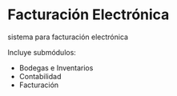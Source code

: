 # Facturación Electrónica
sistema para facturación electrónica

Incluye submódulos:

- Bodegas e Inventarios
- Contabilidad
- Facturación
